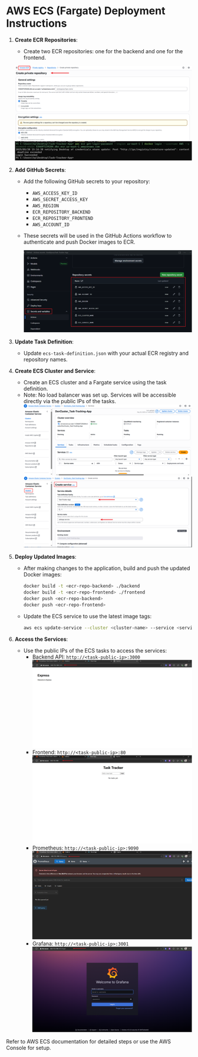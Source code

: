 # AWS ECS (Fargate) Deployment Instructions

1. **Create ECR Repositories**:
   - Create two ECR repositories: one for the backend and one for the frontend.

   ![Create ECR Repositories Screenshot](./screenshots/ECR%20-%20create%20repos.png)
   ![Authenticate ECR Repositories Screenshot](./screenshots/ECR%20-%20push%20repos%201.png)

2. **Add GitHub Secrets**:
   - Add the following GitHub secrets to your repository:
     - `AWS_ACCESS_KEY_ID`
     - `AWS_SECRET_ACCESS_KEY`
     - `AWS_REGION`
     - `ECR_REPOSITORY_BACKEND`
     - `ECR_REPOSITORY_FRONTEND`
     - `AWS_ACCOUNT_ID`
   - These secrets will be used in the GitHub Actions workflow to authenticate and push Docker images to ECR.

     ![GitHub Secrets Screenshot](./screenshots/Github%20-%20Repo%20Secret%20created.png)

3. **Update Task Definition**:
   - Update `ecs-task-definition.json` with your actual ECR registry and repository names.

4. **Create ECS Cluster and Service**:
   - Create an ECS cluster and a Fargate service using the task definition.
   - Note: No load balancer was set up. Services will be accessible directly via the public IPs of the tasks.
   ![Create ECS Cluster Screenshot](./screenshots/ECS%20-%20Cluster%20ready.png)
   ![Create ECS Service Screenshot](./screenshots/ECS%20-%20create%20Service.png)

5. **Deploy Updated Images**:
   - After making changes to the application, build and push the updated Docker images:

     ```bash
     docker build -t <ecr-repo-backend> ./backend
     docker build -t <ecr-repo-frontend> ./frontend
     docker push <ecr-repo-backend>
     docker push <ecr-repo-frontend>
     ```

   - Update the ECS service to use the latest image tags:

     ```bash
     aws ecs update-service --cluster <cluster-name> --service <service-name> --force-new-deployment
     ```

6. **Access the Services**:
   - Use the public IPs of the ECS tasks to access the services:
     - Backend API: `http://<task-public-ip>:3000`
     ![Backend API Screenshot](./screenshots/NodeJs%20backend%20-%20via%20network%20address.png)
     - Frontend: `http://<task-public-ip>:80`
     ![Frontend Screenshot](./screenshots/React%20App%20frontend%20-%20via%20network%20address.png)
     - Prometheus: `http://<task-public-ip>:9090`
     ![Prometheus Screenshot](./screenshots/Prometheus%20UI%20-%20via%20network%20address.png)
     - Grafana: `http://<task-public-ip>:3001`
     ![Grafana Screenshot](./screenshots/Grafana%20UI%20-%20via%20network%20address.png)

Refer to AWS ECS documentation for detailed steps or use the AWS Console for setup.

